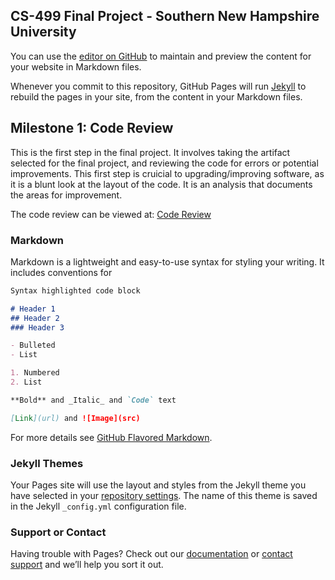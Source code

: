 ## CS-499 Final Project - Southern New Hampshire University


You can use the [editor on GitHub](https://github.com/AaronWUSN/AaronWUSN.github.io/edit/main/index.md) to maintain and preview the content for your website in Markdown files.

Whenever you commit to this repository, GitHub Pages will run [Jekyll](https://jekyllrb.com/) to rebuild the pages in your site, from the content in your Markdown files.

## Milestone 1: Code Review

This is the first step in the final project. It involves taking the artifact selected for the final project, and reviewing the code for errors or potential improvements. This first step is cruicial to upgrading/improving software, as it is a blunt look at the layout of the code. It is an analysis that documents the areas for improvement.

The code review can be viewed at: [Code Review](https://youtu.be/rSHNLTSwy0Y)



### Markdown

Markdown is a lightweight and easy-to-use syntax for styling your writing. It includes conventions for

```markdown
Syntax highlighted code block

# Header 1
## Header 2
### Header 3

- Bulleted
- List

1. Numbered
2. List

**Bold** and _Italic_ and `Code` text

[Link](url) and ![Image](src)
```

For more details see [GitHub Flavored Markdown](https://guides.github.com/features/mastering-markdown/).

### Jekyll Themes

Your Pages site will use the layout and styles from the Jekyll theme you have selected in your [repository settings](https://github.com/AaronWUSN/AaronWUSN.github.io/settings/pages). The name of this theme is saved in the Jekyll `_config.yml` configuration file.

### Support or Contact

Having trouble with Pages? Check out our [documentation](https://docs.github.com/categories/github-pages-basics/) or [contact support](https://support.github.com/contact) and we’ll help you sort it out.
